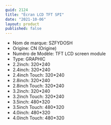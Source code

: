 ```yaml
---
guid: 2124
title: "Écran LCD TFT SPI"
date: "2021-10-06"
layout: product
published: false
---
```


- Nom de marque: SZFYDOSH
- Origine: CN (Origine)
- Numéro de Modèle: TFT LCD screen module
- Type: GRAPHIC
- 2.2inch: 320\*240
- 2.4inch: 320\*240
- 2.4inch Touch: 320\*240
- 2.8inch: 320\*240
- 2.8inch Touch: 320\*240
- 3.2inch: 320\*240
- 3.2inch Touch: 320\*240
- 3.5inch: 480\*320
- 3.5inch Touch: 480\*320
- 4.0inch: 480\*320
- 4.0inch Touch: 480\*320

